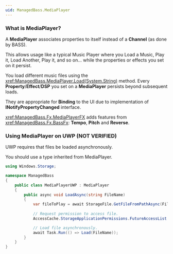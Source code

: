 ```yaml
---
uid: ManagedBass.MediaPlayer
---
```


### What is MediaPlayer?
A **MediaPlayer** associates properties to itself instead of a **Channel** (as done by BASS).

This allows usage like a typical Music Player where you Load a Music, Play it, Load Another, Play it, and so on... while the properties or effects you set on it persist.

You load different music files using the <xref:ManagedBass.MediaPlayer.Load(System.String)> method.
Every **Property**/**Effect**/**DSP** you set on a **MediaPlayer** persists beyond subsequent loads.

They are appropriate for **Binding** to the UI due to implementation of **INotifyPropertyChanged** interface.

<xref:ManagedBass.Fx.MediaPlayerFX> adds features from <xref:ManagedBass.Fx.BassFx>: **Tempo**, **Pitch** and **Reverse**.

### Using MediaPlayer on UWP (NOT VERIFIED)
UWP requires that files be loaded asynchronously.

You should use a type inherited from MediaPlayer.

```csharp
using Windows.Storage;

namespace ManagedBass
{
    public class MediaPlayerUWP : MediaPlayer
    {
        public async void LoadAsync(string FileName)
        {
            var fileToPlay = await StorageFile.GetFileFromPathAsync(FileName);
            
            // Request permission to access file.
            AccessCache.StorageApplicationPermissions.FutureAccessList.Add(fileToPlay);

            // Load file asynchronously.
            await Task.Run(() => Load(FileName));
        }
    }
}
```
